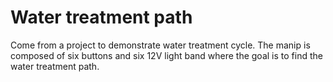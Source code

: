 # Water treatment path
Come from a project to demonstrate water treatment cycle. The manip is composed of six buttons and six 12V light band where the goal is to find the water treatment path. 
